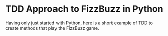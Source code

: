 # TDD Approach to FizzBuzz in Python
Having only just started with Python, here is a short example of TDD to create methods that play the FizzBuzz game.